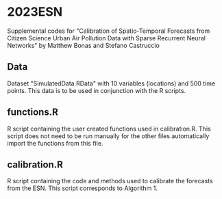 # 2023ESN
Supplemental codes for "Calibration of Spatio-Temporal Forecasts from Citizen Science Urban Air Pollution Data with Sparse Recurrent Neural Networks" by Matthew Bonas and Stefano Castruccio

## Data
Dataset "SimulatedData.RData" with 10 variables (locations) and 500 time points. This data is to be used in conjunction with the R scripts.

## functions.R
R script containing the user created functions used in calibration.R. This script does not need to be run manually for the other files automatically import the functions from this file.

## calibration.R
R script containing the code and methods used to calibrate the forecasts from the ESN. This script corresponds to Algorithm 1. 

